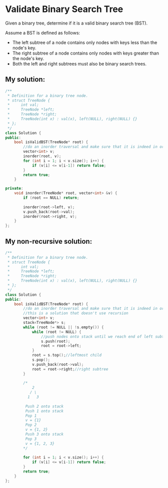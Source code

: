 # Validate Binary Search Tree

Given a binary tree, determine if it is a valid binary search tree (BST).

Assume a BST is defined as follows:

* The left subtree of a node contains only nodes with keys less than the node's key.
* The right subtree of a node contains only nodes with keys greater than the node's key.
* Both the left and right subtrees must also be binary search trees.

## My solution:

```cpp
/**
 * Definition for a binary tree node.
 * struct TreeNode {
 *     int val;
 *     TreeNode *left;
 *     TreeNode *right;
 *     TreeNode(int x) : val(x), left(NULL), right(NULL) {}
 * };
 */
class Solution {
public:
    bool isValidBST(TreeNode* root) {
        //do an inorder traversal and make sure that it is indeed in order
        vector<int> v;
        inorder(root, v);
        for (int i = 1; i < v.size(); i++) {
            if (v[i] <= v[i-1]) return false;
        }
        return true;
    }

private:
    void inorder(TreeNode* root, vector<int> &v) {
        if (root == NULL) return;
        
        inorder(root->left, v);
        v.push_back(root->val);
        inorder(root->right, v);
    }
};
```
## My non-recursive solution:

```cpp
/**
 * Definition for a binary tree node.
 * struct TreeNode {
 *     int val;
 *     TreeNode *left;
 *     TreeNode *right;
 *     TreeNode(int x) : val(x), left(NULL), right(NULL) {}
 * };
 */
class Solution {
public:
    bool isValidBST(TreeNode* root) {
        //do an inorder traversal and make sure that it is indeed in order
        //this is a solution that doesn't use recursion
        vector<int> v;
        stack<TreeNode*> s;
        while (root != NULL || !s.empty()) {
            while (root != NULL) {
                //push nodes onto stack until we reach end of left subtree
                s.push(root);
                root = root->left;
            }
            root = s.top();//leftmost child
            s.pop();
            v.push_back(root->val);
            root = root->right;//right subtree
        }
        
        /*
            2
           / \
          1   3
         
         Push 2 onto stack
         Push 1 onto stack
         Pop 1
         v = {1}
         Pop 2 
         v = {1, 2}
         Push 3 onto stack
         Pop 3
         v = {1, 2, 3}
        */
        
        for (int i = 1; i < v.size(); i++) {
            if (v[i] <= v[i-1]) return false;
        }
        return true;
    }
};
```
